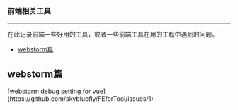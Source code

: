 ### 前端相关工具

----------
在此记录前端一些好用的工具，或者一些前端工具在用的工程中遇到的问题。


* [webstorm篇](#1)


<h2 id="1">webstorm篇</h2>
[webstorm debug setting for vue](https://github.com/skybluefly/FEforTool/issues/1)
